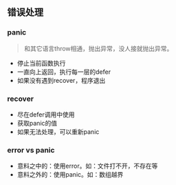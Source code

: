 ## 错误处理

### panic
> 和其它语言throw相通，抛出异常，没人接就抛出异常。

- 停止当前函数执行
- 一直向上返回，执行每一层的defer
- 如果没有遇到recover，程序退出

### recover
- 尽在defer调用中使用
- 获取panic的值
- 如果无法处理，可以重新panic


### error vs panic
- 意料之中的：使用error。如：文件打不开，不存在等
- 意料之外的：使用panic。如：数组越界
